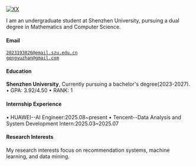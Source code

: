 [![XX](https://img.shields.io/badge/XX-github-blue?logo=github)](https://github.com/XX)

I am an undergraduate student at Shenzhen University, pursuing a dual degree in Mathematics and Computer Science. 

#### Email  
<code>2023193026@email.szu.edu.cn</code>  
<code>gengyuzhan@gmail.com</code>

#### Education  
**Shenzhen University**, Currently pursuing a bachelor's degree(2023-2027).  
• GPA: 3.92/4.50
• RANK: 1

#### Internship Experience
• HUAWEI--AI Engineer:2025.08~present
• Tencent--Data Analysis and System Development Intern:2025.03~2025.07

#### Research Interests  
My research interests focus on recommendation systems, machine learning, and data mining.

